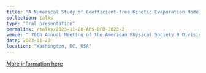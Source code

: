 ```yaml
---
title: "A Numerical Study of Coefficient-free Kinetic Evaporation Modeling in Liquid Hydrogen"
collection: talks
type: "Oral presentation"
permalink: /talks/2023-11-20-APS-DFD-2023-2
venue: " 76th Annual Meeting of the American Physical Society Ð Division of Fluid Dynamics (APS DFD)"
date: 2023-11-20
location: "Washington, DC, USA"
---
```


[More information here](https://meetings.aps.org/Meeting/DFD23/Session/R36.8)
